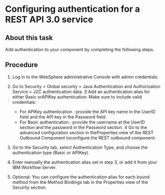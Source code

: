 # Configuring authentication for a REST API 3.0 service

## About this task

Add authentication to your component by completing the following steps.

## Procedure

1. Log in to the WebSphere administrative Console with admin
credentials.
2. Go to Security > Global security > Java Authentication and
Authorization Service > J2C authentication data.
3 Add an authentication alias for either Basic orAPIKey authentication: Make sure to include valid credentials:
    - For APIKey authentication : provide the API key name in the
UserID field and the API key in the Password
field.
    - For Basic authentication : provide the username at the
UserID section and the password in the Password
section.
4 Go to the advanced configuration section in theProperties view of the REST Outbound Component toconfigure the REST outbound component:

1. Go to the Security tab, select Authentication
Type, and choose the authentication type (Basic or
APIKey).
2. Enter manually the authentication alias set in step 3, or add it from your IBM Workflow
Server.
5. Optional: You can configure the authentication alias for each bound method
from the Method Bindings tab in the Properties view of
the Security section.